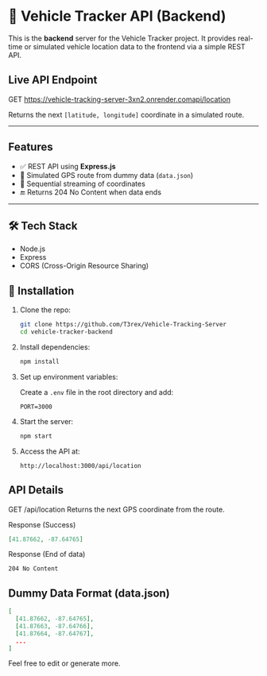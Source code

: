 # 🚗 Vehicle Tracker API (Backend)

This is the **backend** server for the Vehicle Tracker project. It provides real-time or simulated vehicle location data to the frontend via a simple REST API.

## Live API Endpoint

GET https://vehicle-tracking-server-3xn2.onrender.comapi/location

Returns the next `[latitude, longitude]` coordinate in a simulated route.

---

## Features

- ✅ REST API using **Express.js**
- 📍 Simulated GPS route from dummy data (`data.json`)
- 🔄 Sequential streaming of coordinates
- 🔚 Returns 204 No Content when data ends

---

## 🛠️ Tech Stack

- Node.js
- Express
- CORS (Cross-Origin Resource Sharing)

## 🔧 Installation

1. Clone the repo:

   ```bash
   git clone https://github.com/T3rex/Vehicle-Tracking-Server
   cd vehicle-tracker-backend
   ```

2. Install dependencies:

   ```bash
   npm install
   ```

3. Set up environment variables:

   Create a `.env` file in the root directory and add:

   ```plaintext
   PORT=3000
   ```

4. Start the server:

   ```bash
   npm start
   ```

5. Access the API at:

   ```plaintext
   http://localhost:3000/api/location
   ```

## API Details

GET /api/location
Returns the next GPS coordinate from the route.

Response (Success)

```json
[41.87662, -87.64765]
```

Response (End of data)

```plaintext
204 No Content
```

## Dummy Data Format (data.json)

```json
[
  [41.87662, -87.64765],
  [41.87663, -87.64766],
  [41.87664, -87.64767],
  ...
]
```

Feel free to edit or generate more.
